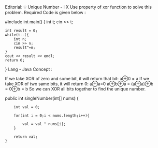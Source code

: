 Editorial: 💡 Unique Number - I
X
Use property of xor function to solve this problem. Required Code is given below :


#include<iostream>
int main() {
    int t;
    cin >> t;

    int result = 0;
    while(t--){
        int n;
        cin >> n;
        result^=n;
    }
    cout << result << endl;
    return 0;
}
Lang - Java
Concept :

If we take XOR of zero and some bit, it will return that bit: a⊕0 = a
If we take XOR of two same bits, it will return 0: a⊕a=0
a⊕b⊕a = (a⊕a)⊕b = 0⊕b = b
So we can XOR all bits together to find the unique number.

public int singleNumber(int[] nums) {

        int val = 0;

        for(int i = 0;i < nums.length;i++){

            val = val ^ nums[i];
        }

        return val;
    }